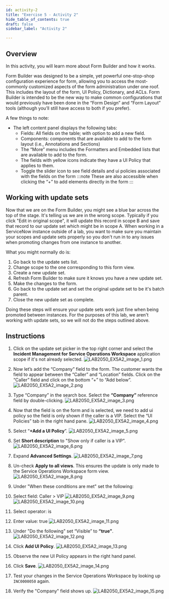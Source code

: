 ```yaml
---
id: activity-2
title: "Exercise 5 - Activity 2"
hide_table_of_contents: true
draft: false
sidebar_label: "Activity 2"

---
```


## Overview
In this activity, you will learn more about Form Builder and how it works. 

Form Builder was designed to be a simple, yet powerful one-stop-shop configuration experience for form, allowing you to access the most-commonly customized aspects of the form administration under one roof. This includes the layout of the form, UI Policy, Dictionary, and ACLs. Form Builder is intended to be the new way to make common configurations that would previously have been done in the “Form Design” and “Form Layout” tools (although you’ll still have access to both if you prefer). 

A few things to note: 
- The left content panel displays the following tabs: 
  - Fields: All fields on the table; with option to add a new field.
  - Components: components that are available to add to the form layout (i.e., Annotations and Sections)
  - The “More” menu includes the Formatters and Embedded lists that are available to add to the form.
  - The fields with yellow icons indicate they have a UI Policy that applies to them.
  - Toggle the slider icon to see field details and ui policies associated with the fields on the form
:::note
These are also accessible when clicking the “+” to add elements directly in the form
:::

## Working with update sets
Now that we are on the Form Builder, you might see a blue bar across the top of the stage. It's telling us we are in the wrong scope. Typically if you click "Edit in original scope", it will update this record in scope B and save that record to our update set which might be in scope A. When working in a ServiceNow instance outside of a lab, you want to make sure you maintain your scopes and update sets properly so you don't run in to any issues when promoting changes from one instance to another. 

What you might normally do is:
1. Go back to the update sets list.
2. Change scope to the one corresponding to this form view.
3. Create a new update set.
4. Refresh Form Builder to make sure it knows you have a new update set.
5. Make the changes to the form.
6. Go back to the update set and set the original update set to be it's batch parent.
7. Close the new update set as complete. 

Doing these steps will ensure your update sets work just fine when being promoted between instances. For the purposes of this lab, we aren't working with update sets, so we will not do the steps outlined above. 

## Instructions

1. Click on the update set picker in the top right corner and select the **Incident Management for Service Operations Workspace** application scope if it's not already selected. 
![LAB2050_EX5A2_image_1.png](../images/LAB2050_EX5A2/LAB2050_EX5A2_image_1.png)

2. Now let’s add the “Company” field to the form. The customer wants the field to appear between the “Caller” and “Location” fields. Click on the “Caller” field and click on the bottom “+” to “Add below”. 
![LAB2050_EX5A2_image_2.png](../images/LAB2050_EX5A2/LAB2050_EX5A2_image_2.png)

3. Type “Company” in the search box. Select the **“Company”** reference field by double-clicking.
![LAB2050_EX5A2_image_3.png](../images/LAB2050_EX5A2/LAB2050_EX5A2_image_3.png)

4. Now that the field is on the form and is selected, we need to add ui policy so the field is only shown if the caller is a VIP. Select the “UI Policies” tab in the right hand pane.
![LAB2050_EX5A2_image_4.png](../images/LAB2050_EX5A2/LAB2050_EX5A2_image_4.png)

5. Select “**+Add a UI Policy**”.
![LAB2050_EX5A2_image_5.png](../images/LAB2050_EX5A2/LAB2050_EX5A2_image_5.png)

6. Set **Short description** to "Show only if caller is a VIP".
![LAB2050_EX5A2_image_6.png](../images/LAB2050_EX5A2/LAB2050_EX5A2_image_6.png)

7. Expand **Advanced Settings**.
![LAB2050_EX5A2_image_7.png](../images/LAB2050_EX5A2/LAB2050_EX5A2_image_7.png)

8. Un-check **Apply to all views**. This ensures the update is only made to the Service Operations Workspace form view.
![LAB2050_EX5A2_image_8.png](../images/LAB2050_EX5A2/LAB2050_EX5A2_image_8.png)

9.  Under "When these conditions are met" set the following:
   1. Select field: Caller > VIP
![LAB2050_EX5A2_image_9.png](../images/LAB2050_EX5A2/LAB2050_EX5A2_image_9.png)
![LAB2050_EX5A2_image_10.png](../images/LAB2050_EX5A2/LAB2050_EX5A2_image_10.png)

   2. Select operator: is
   3. Enter value: true
![LAB2050_EX5A2_image_11.png](../images/LAB2050_EX5A2/LAB2050_EX5A2_image_11.png)

10.  Under "Do the following" set “Visible” to **“true”**.
![LAB2050_EX5A2_image_12.png](../images/LAB2050_EX5A2/LAB2050_EX5A2_image_12.png)

11.  Click **Add UI Policy**. 
![LAB2050_EX5A2_image_13.png](../images/LAB2050_EX5A2/LAB2050_EX5A2_image_13.png)

12. Observe the new UI Policy appears in the right hand panel.
13. Click **Save**.
![LAB2050_EX5A2_image_14.png](../images/LAB2050_EX5A2/LAB2050_EX5A2_image_14.png)

14. Test your changes in the Service Operations Workspace by looking up `INC0000050` again.
15. Verify the "Company" field shows up.
![LAB2050_EX5A2_image_15.png](../images/LAB2050_EX5A2/LAB2050_EX5A2_image_15.png)
